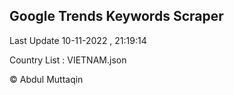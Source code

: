 

## Google Trends Keywords Scraper 
 
Last Update 10-11-2022 , 21:19:14

Country List :
VIETNAM.json



© Abdul Muttaqin 
